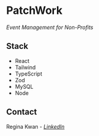 # PatchWork

_Event Management for Non-Profits_

## Stack

- React
- Tailwind
- TypeScript
- Zod
- MySQL
- Node

## Contact

Regina Kwan - *[LinkedIn](https://www.linkedin.com/in/reginakwan/)*
